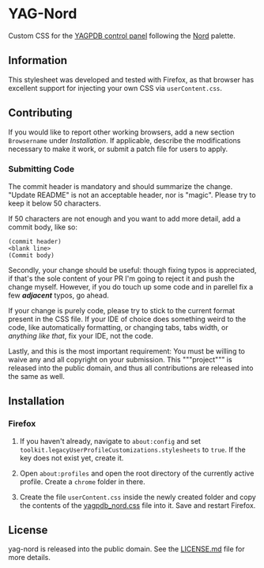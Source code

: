 # YAG-Nord

Custom CSS for the [YAGPDB control panel](https://yagpdb.xyz/manage)
following the [Nord](https://www.nordtheme.com/docs/colors-and-palettes/) palette.

## Information

This stylesheet was developed and tested with Firefox, as that browser has
excellent support for injecting your own CSS via `userContent.css`.

## Contributing

If you would like to report other working browsers, add a new section
`Browsername` under *Installation*. If applicable, describe the modifications
necessary to make it work, or submit a patch file for users to apply.

### Submitting Code

The commit header is mandatory and should summarize the change. "Update README"
is not an acceptable header, nor is "magic". Please try to keep it below 50
characters.

If 50 characters are not enough and you want to add more detail, add a commit
body, like so:

```
(commit header)
<blank line>
(Commit body)
```

Secondly, your change should be useful: though fixing typos is appreciated, if
that's the sole content of your PR I'm going to reject it and push the change
myself. However, if you do touch up some code and in parellel fix a few
***adjacent*** typos, go ahead.

If your change is purely code, please try to stick to the current format present
in the CSS file. If your IDE of choice does something weird to the code,
like automatically formatting, or changing tabs, tabs width, or *anything like
that*, fix your IDE, not the code.

Lastly, and this is the most important requirement: You must be willing to waive
any and all copyright on your submission. This """project""" is released into
the public domain, and thus all contributions are released into the same as well.

## Installation

### Firefox

1. If you haven't already, navigate to `about:config` and set
`toolkit.legacyUserProfileCustomizations.stylesheets` to `true`. If the key does
not exist yet, create it.

2. Open `about:profiles` and open the root directory of the currently active
   profile. Create a `chrome` folder in there.

3. Create the file `userContent.css` inside the newly created folder and copy
   the contents of the [yagpdb_nord.css](yagpdb_nord.css) file into it. Save and
   restart Firefox.

## License

yag-nord is released into the public domain. See the [LICENSE.md](LICENSE.md)
file for more details.
